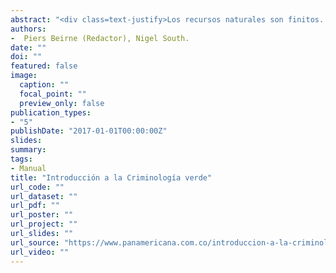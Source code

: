 ```yaml
---
abstract: "<div class=text-justify>Los recursos naturales son finitos. Son considerados a disposición por ser necesarios y comunes para la vida humana. Aunque la ciencia demuestra que el impacto del hombre sobre la tierra influye en los cambios en el ambiente, no hay conciencia de hasta qué punto algunas acciones contribuyen a apoyar crímenes y daños contra el planeta, los cuales se desconocen conceptualmente en América Latina por la falta de colaboración y discusión sobre criminología verde. Este libro brinda los primeros cimientos de literatura en español sobre este tema que, si bien está en auge, necesita discutirse y ser construido en más territorios, por ahora, de habla hispana.</div>"
authors:
-  Piers Beirne (Redactor), Nigel South.
date: ""
doi: ""
featured: false
image:
  caption: ""
  focal_point: ""
  preview_only: false
publication_types:
- "5"
publishDate: "2017-01-01T00:00:00Z"
slides: 
summary: 
tags:
- Manual
title: "Introducción a la Criminología verde"
url_code: ""
url_dataset: ""
url_pdf: ""
url_poster: ""
url_project: ""
url_slides: ""
url_source: "https://www.panamericana.com.co/introduccion-a-la-criminologia-verde-545642/p"
url_video: ""
---
```


